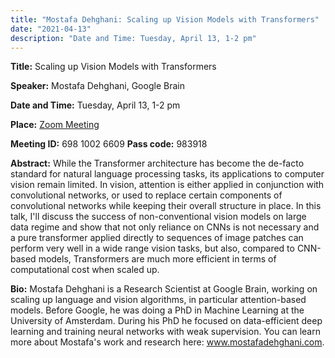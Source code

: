 ```yaml
---
title: "Mostafa Dehghani: Scaling up Vision Models with Transformers"
date: "2021-04-13"
description: "Date and Time: Tuesday, April 13, 1-2 pm"
---
```


**Title:** Scaling up Vision Models with Transformers

**Speaker:** Mostafa Dehghani, Google Brain

**Date and Time:** Tuesday, April 13, 1-2 pm

**Place:** [Zoom Meeting](https://kth-se.zoom.us/j/69810026609?pwd=ajVMa0xYM0g3YzBvOEQ0RW4xcmw1Zz09)

**Meeting ID:** 698 1002 6609       **Pass code:** 983918

**Abstract:** While the Transformer architecture has become the de-facto standard for natural language processing tasks, its applications to computer vision remain limited. In vision, attention is either applied in conjunction with convolutional networks, or used to replace certain components of convolutional networks while keeping their overall structure in place. In this talk, I'll discuss the success of non-conventional vision models on large data regime and show that not only reliance on CNNs is not necessary and a pure transformer applied directly to sequences of image patches can perform very well in a wide range vision tasks, but also, compared to CNN-based models, Transformers are much more efficient in terms of computational cost when scaled up.

**Bio:** Mostafa Dehghani is a Research Scientist at Google Brain, working on scaling up language and vision algorithms, in particular attention-based models.  Before Google, he was doing a PhD in Machine Learning at the University of Amsterdam. During his PhD he focused on data-efficient deep learning and training neural networks with weak supervision. You can learn more about Mostafa's work and research here: www.mostafadehghani.com.